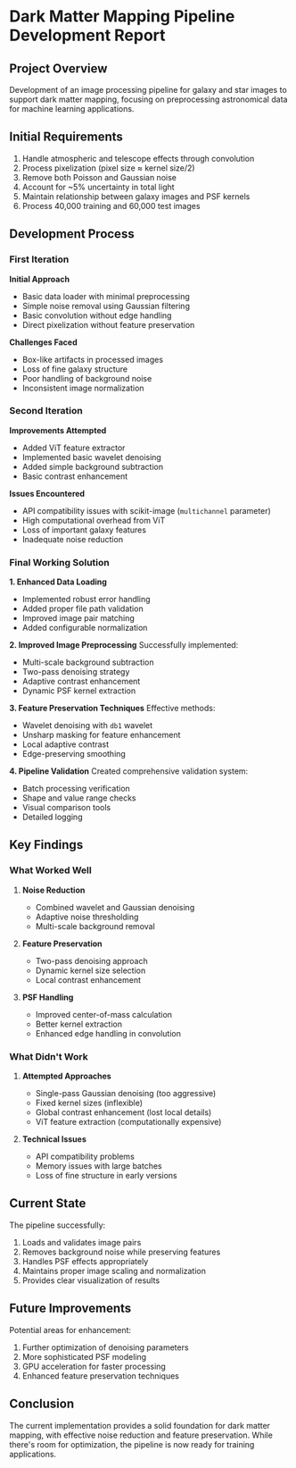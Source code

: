# Dark Matter Mapping Pipeline Development Report

## Project Overview
Development of an image processing pipeline for galaxy and star images to support dark matter mapping, focusing on preprocessing astronomical data for machine learning applications.

## Initial Requirements
1. Handle atmospheric and telescope effects through convolution
2. Process pixelization (pixel size ≈ kernel size/2)
3. Remove both Poisson and Gaussian noise
4. Account for ~5% uncertainty in total light
5. Maintain relationship between galaxy images and PSF kernels
6. Process 40,000 training and 60,000 test images

## Development Process

### First Iteration
**Initial Approach**
- Basic data loader with minimal preprocessing
- Simple noise removal using Gaussian filtering
- Basic convolution without edge handling
- Direct pixelization without feature preservation

**Challenges Faced**
- Box-like artifacts in processed images
- Loss of fine galaxy structure
- Poor handling of background noise
- Inconsistent image normalization

### Second Iteration
**Improvements Attempted**
- Added ViT feature extractor
- Implemented basic wavelet denoising
- Added simple background subtraction
- Basic contrast enhancement

**Issues Encountered**
- API compatibility issues with scikit-image (`multichannel` parameter)
- High computational overhead from ViT
- Loss of important galaxy features
- Inadequate noise reduction

### Final Working Solution

**1. Enhanced Data Loading**
- Implemented robust error handling
- Added proper file path validation
- Improved image pair matching
- Added configurable normalization

**2. Improved Image Preprocessing**
Successfully implemented:
- Multi-scale background subtraction
- Two-pass denoising strategy
- Adaptive contrast enhancement
- Dynamic PSF kernel extraction

**3. Feature Preservation Techniques**
Effective methods:
- Wavelet denoising with `db1` wavelet
- Unsharp masking for feature enhancement
- Local adaptive contrast
- Edge-preserving smoothing

**4. Pipeline Validation**
Created comprehensive validation system:
- Batch processing verification
- Shape and value range checks
- Visual comparison tools
- Detailed logging

## Key Findings

### What Worked Well
1. **Noise Reduction**
   - Combined wavelet and Gaussian denoising
   - Adaptive noise thresholding
   - Multi-scale background removal

2. **Feature Preservation**
   - Two-pass denoising approach
   - Dynamic kernel size selection
   - Local contrast enhancement

3. **PSF Handling**
   - Improved center-of-mass calculation
   - Better kernel extraction
   - Enhanced edge handling in convolution

### What Didn't Work
1. **Attempted Approaches**
   - Single-pass Gaussian denoising (too aggressive)
   - Fixed kernel sizes (inflexible)
   - Global contrast enhancement (lost local details)
   - ViT feature extraction (computationally expensive)

2. **Technical Issues**
   - API compatibility problems
   - Memory issues with large batches
   - Loss of fine structure in early versions

## Current State
The pipeline successfully:
1. Loads and validates image pairs
2. Removes background noise while preserving features
3. Handles PSF effects appropriately
4. Maintains proper image scaling and normalization
5. Provides clear visualization of results

## Future Improvements
Potential areas for enhancement:
1. Further optimization of denoising parameters
2. More sophisticated PSF modeling
3. GPU acceleration for faster processing
4. Enhanced feature preservation techniques

## Conclusion
The current implementation provides a solid foundation for dark matter mapping, with effective noise reduction and feature preservation. While there's room for optimization, the pipeline is now ready for training applications.
